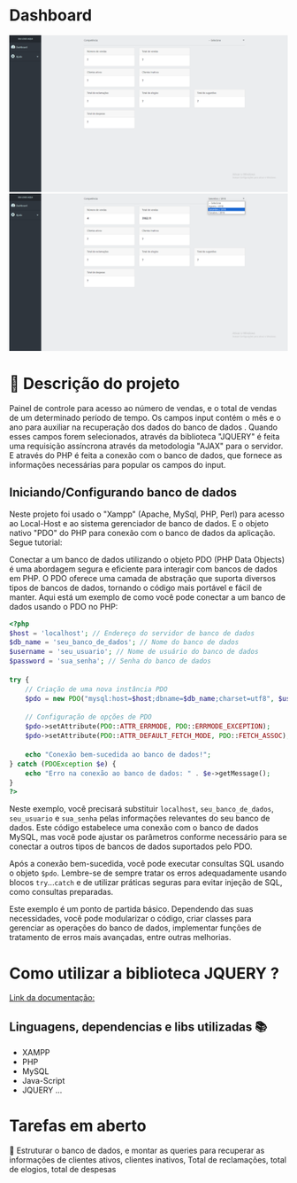 # Dashboard

<img src="imagens/menu.png">

<img src="imagens/input.png">

#  📝 Descrição do projeto

<p>
  Painel de controle para acesso ao número de vendas, e o total de vendas de um determinado período de tempo.
  Os campos input contém o mês e o ano para auxiliar na recuperação dos dados do banco de dados . Quando esses campos forem selecionados, através da biblioteca "JQUERY" é feita uma requisição assíncrona através da  
  metodologia "AJAX" para o servidor. E através do PHP é feita a conexão com o banco de dados, que fornece as informações necessárias para popular os campos do input.
</p>

## Iniciando/Configurando banco de dados

Neste projeto foi usado o "Xampp" (Apache, MySql, PHP, Perl) para acesso ao Local-Host e ao sistema gerenciador de banco de dados. E o objeto nativo "PDO" do PHP para conexão com o banco de dados da aplicação. Segue tutorial:

Conectar a um banco de dados utilizando o objeto PDO (PHP Data Objects) é uma abordagem segura e eficiente para interagir com bancos de dados em PHP. O PDO oferece uma camada de abstração que suporta diversos tipos de bancos de dados, tornando o código mais portável e fácil de manter. Aqui está um exemplo de como você pode conectar a um banco de dados usando o PDO no PHP:

```php
<?php
$host = 'localhost'; // Endereço do servidor de banco de dados
$db_name = 'seu_banco_de_dados'; // Nome do banco de dados
$username = 'seu_usuario'; // Nome de usuário do banco de dados
$password = 'sua_senha'; // Senha do banco de dados

try {
    // Criação de uma nova instância PDO
    $pdo = new PDO("mysql:host=$host;dbname=$db_name;charset=utf8", $username, $password);

    // Configuração de opções de PDO
    $pdo->setAttribute(PDO::ATTR_ERRMODE, PDO::ERRMODE_EXCEPTION);
    $pdo->setAttribute(PDO::ATTR_DEFAULT_FETCH_MODE, PDO::FETCH_ASSOC);

    echo "Conexão bem-sucedida ao banco de dados!";
} catch (PDOException $e) {
    echo "Erro na conexão ao banco de dados: " . $e->getMessage();
}
?>
```

Neste exemplo, você precisará substituir `localhost`, `seu_banco_de_dados`, `seu_usuario` e `sua_senha` pelas informações relevantes do seu banco de dados. Este código estabelece uma conexão com o banco de dados MySQL, mas você pode ajustar os parâmetros conforme necessário para se conectar a outros tipos de bancos de dados suportados pelo PDO.

Após a conexão bem-sucedida, você pode executar consultas SQL usando o objeto `$pdo`. Lembre-se de sempre tratar os erros adequadamente usando blocos `try`...`catch` e de utilizar práticas seguras para evitar injeção de SQL, como consultas preparadas.

Este exemplo é um ponto de partida básico. Dependendo das suas necessidades, você pode modularizar o código, criar classes para gerenciar as operações do banco de dados, implementar funções de tratamento de erros mais avançadas, entre outras melhorias.

<h1> Como utilizar a biblioteca JQUERY ? </h1>

<p> <a href="https://jquery.com/"> Link da documentação: </a> </p>

## Linguagens, dependencias e libs utilizadas :books:

- XAMPP
- PHP
- MySQL
- Java-Script
- JQUERY
...
  
# Tarefas em aberto

:memo: Estruturar o banco de dados, e montar as queries para recuperar as informações de clientes ativos, clientes inativos, Total de reclamações, total de elogios, total de despesas







